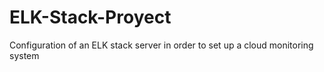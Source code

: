 # ELK-Stack-Proyect
Configuration of  an ELK stack server in order to set up a cloud monitoring system
